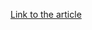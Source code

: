 [Link to the article](https://www.cisa.gov/news-events/alerts/2025/09/03/cisa-adds-two-known-exploited-vulnerabilities-catalog)
